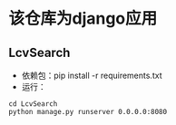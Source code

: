 # 该仓库为django应用
## LcvSearch
+ 依赖包：pip install -r requirements.txt
+ 运行：
```
cd LcvSearch
python manage.py runserver 0.0.0.0:8080
```
